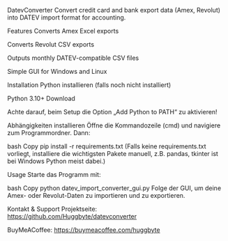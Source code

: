 DatevConverter
Convert credit card and bank export data (Amex, Revolut) into DATEV import format for accounting.

Features
Converts Amex Excel exports

Converts Revolut CSV exports

Outputs monthly DATEV-compatible CSV files

Simple GUI for Windows and Linux

Installation
Python installieren (falls noch nicht installiert)

Python 3.10+ Download

Achte darauf, beim Setup die Option „Add Python to PATH“ zu aktivieren!

Abhängigkeiten installieren
Öffne die Kommandozeile (cmd) und navigiere zum Programmordner. Dann:

bash
Copy
pip install -r requirements.txt
(Falls keine requirements.txt vorliegt, installiere die wichtigsten Pakete manuell, z.B. pandas, tkinter ist bei Windows Python meist dabei.)

Usage
Starte das Programm mit:

bash
Copy
python datev_import_converter_gui.py
Folge der GUI, um deine Amex- oder Revolut-Daten zu importieren und zu exportieren.

Kontakt & Support
Projektseite: https://github.com/Huggbyte/datevconverter

BuyMeACoffee: https://buymeacoffee.com/huggbyte

